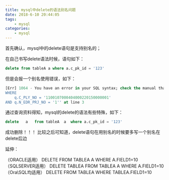 ```yaml
---
title: mysql中delete的语法别名问题
date: 2018-6-10 20:44:05
tags: 
	- mysql
categories: 
	- mysql	
---
```


首先确认，mysql中的delete语句是支持别名的；

在自己书写delete语法时候，语句如下：

```sql
delete from tableA a where a.c_pk_id = '123'
```

但是会报一个别名使用错误，如下：

```sql
[Err] 1064 - You have an error in your SQL syntax; check the manual that corresponds to your MySQL server version for the right syntax to use near 'q  
WHERE  
    q.C_PLY_NO = '1100107000404000220150000001'  
AND q.N_EDR_PRJ_NO = '1'' at line 3  
```

通过查询资料得知，mysql的delete的语法有些特殊，如下：

```sql
delete   a   from tableA  a  where a.c_pk_id = '123'

```
成功删除！！！
比较之后可知道，delete语句在用别名的时候要多写一个别名在delete后边


延伸：

（ORACLE适用）    DELETE FROM TABLEA A WHERE A.FIELD1=10
（SQLSERVER适用） DELETE TABLEA FROM TABLEA A WHERE A.FIELD1=10
（Ora\SQL均适用） DELETE FROM TABLEA WHERE TABLEA.FIELD1=10

